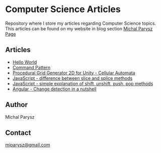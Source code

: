 # Computer Science Articles

Repository where I store my articles regarding Computer Science topics. This articles can be found on my website in blog section
[Michal Parysz Page](http://www.michalparysz.com/blog)

## Articles

- [Hello World](articles/helloWorld/helloWorld.md)
- [Command Pattern](articles/commandPattern/commandPattern.md)
- [Procedural Grid Generator 2D for Unity - Cellular Automata](articles/proceduralGridGeneration2dCellularAutomata/proceduralGridGeneration2dCellularAutomata.md)
- [JavaScript - difference between slice and splice methods](articles/javaScriptSliceSplice/javaScriptSliceSplice.md)
- [JavaScript - simple explanation of shift, unshift, push, pop methods](articles/javaScriptShiftUnshiftPopPush/javaScriptShiftUnshiftPopPush.md)
- [Angular - Change detection in a nutshell](articles/angularChangeDetectionInANutshell/angularChangeDetectionInANutshell.md)

## Author

Michal Parysz

## Contact

miparysz@gmail.com
